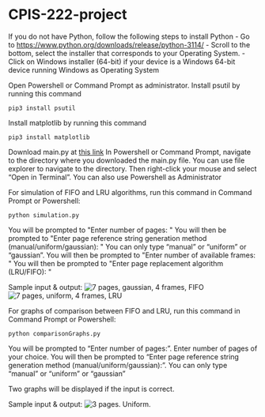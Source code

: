 # CPIS-222-project
If you do not have Python, follow the following steps to install Python
    - Go to https://www.python.org/downloads/release/python-3114/
    - Scroll to the bottom, select the installer that corresponds to your Operating System.
    - Click on Windows installer (64-bit) if your device is a Windows 64-bit device running Windows as Operating System

Open Powershell or Command Prompt as administrator.
Install psutil by running this command
```
pip3 install psutil
```
Install matplotlib by running this command
```
pip3 install matplotlib
```
Download main.py at [this link](https://github.com/tfulanchan/CPIS-222-project/blob/main/main.py)
In Powershell or Command Prompt, navigate to the directory where you downloaded the main.py file. You can use file explorer to navigate to the directory. Then right-click your mouse and select “Open in Terminal”. You can also use Powershell as Administrator


For simulation of FIFO and LRU algorithms, run this command in Command Prompt or Powershell:
```
python simulation.py
```
You will be prompted to "Enter number of pages: "
You will then be prompted to "Enter page reference string generation method (manual/uniform/gaussian): " You can only type “manual” or “uniform” or “gaussian”.
You will then be prompted to "Enter number of available frames: "
You will then be prompted to "Enter page replacement algorithm (LRU/FIFO): "

Sample input & output:
![7 pages, gaussian, 4 frames, FIFO](https://github.com/tfulanchan/CPIS-222-project/blob/main/output_7pages_gaussian_4frames_FIFO.jpg)
![7 pages, uniform, 4 frames, LRU](https://github.com/tfulanchan/CPIS-222-project/blob/main/output_7pages_uniform_4frames_LRU.jpg)



For graphs of comparison between FIFO and LRU, run this command in Command Prompt or Powershell:
```
python comparisonGraphs.py
```
You will be prompted to “Enter number of pages:”. Enter number of pages of your choice.
You will then be prompted to “Enter page reference string generation method (manual/uniform/gaussian):”. You can only type “manual” or “uniform” or “gaussian”

Two graphs will be displayed if the input is correct.

Sample input & output:
![3 pages. Uniform.](https://github.com/tfulanchan/CPIS-222-project/blob/main/output_comparisonGraphs_3pages_uniform.jpg
)
